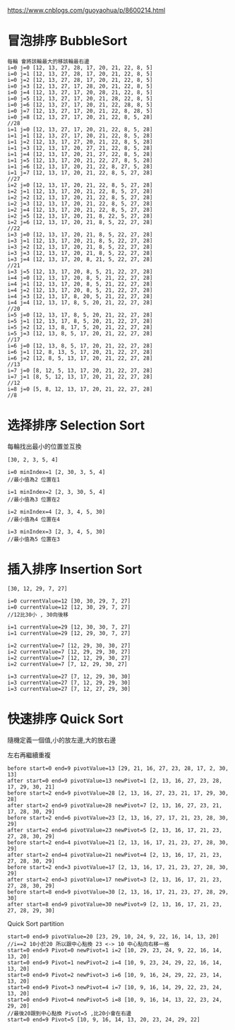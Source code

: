 https://www.cnblogs.com/guoyaohua/p/8600214.html

# 冒泡排序 BubbleSort

    每輪 會將該輪最大的移該輪最右邊
    i=0 j=0 [12, 13, 27, 28, 17, 20, 21, 22, 8, 5]
    i=0 j=1 [12, 13, 27, 28, 17, 20, 21, 22, 8, 5]
    i=0 j=2 [12, 13, 27, 28, 17, 20, 21, 22, 8, 5]
    i=0 j=3 [12, 13, 27, 17, 28, 20, 21, 22, 8, 5]
    i=0 j=4 [12, 13, 27, 17, 20, 28, 21, 22, 8, 5]
    i=0 j=5 [12, 13, 27, 17, 20, 21, 28, 22, 8, 5]
    i=0 j=6 [12, 13, 27, 17, 20, 21, 22, 28, 8, 5]
    i=0 j=7 [12, 13, 27, 17, 20, 21, 22, 8, 28, 5]
    i=0 j=8 [12, 13, 27, 17, 20, 21, 22, 8, 5, 28]
    //28
    i=1 j=0 [12, 13, 27, 17, 20, 21, 22, 8, 5, 28]
    i=1 j=1 [12, 13, 27, 17, 20, 21, 22, 8, 5, 28]
    i=1 j=2 [12, 13, 17, 27, 20, 21, 22, 8, 5, 28]
    i=1 j=3 [12, 13, 17, 20, 27, 21, 22, 8, 5, 28]
    i=1 j=4 [12, 13, 17, 20, 21, 27, 22, 8, 5, 28]
    i=1 j=5 [12, 13, 17, 20, 21, 22, 27, 8, 5, 28]
    i=1 j=6 [12, 13, 17, 20, 21, 22, 8, 27, 5, 28]
    i=1 j=7 [12, 13, 17, 20, 21, 22, 8, 5, 27, 28]
    //27
    i=2 j=0 [12, 13, 17, 20, 21, 22, 8, 5, 27, 28]
    i=2 j=1 [12, 13, 17, 20, 21, 22, 8, 5, 27, 28]
    i=2 j=2 [12, 13, 17, 20, 21, 22, 8, 5, 27, 28]
    i=2 j=3 [12, 13, 17, 20, 21, 22, 8, 5, 27, 28]
    i=2 j=4 [12, 13, 17, 20, 21, 22, 8, 5, 27, 28]
    i=2 j=5 [12, 13, 17, 20, 21, 8, 22, 5, 27, 28]
    i=2 j=6 [12, 13, 17, 20, 21, 8, 5, 22, 27, 28]
    //22
    i=3 j=0 [12, 13, 17, 20, 21, 8, 5, 22, 27, 28]
    i=3 j=1 [12, 13, 17, 20, 21, 8, 5, 22, 27, 28]
    i=3 j=2 [12, 13, 17, 20, 21, 8, 5, 22, 27, 28]
    i=3 j=3 [12, 13, 17, 20, 21, 8, 5, 22, 27, 28]
    i=3 j=4 [12, 13, 17, 20, 8, 21, 5, 22, 27, 28]
    //21
    i=3 j=5 [12, 13, 17, 20, 8, 5, 21, 22, 27, 28]
    i=4 j=0 [12, 13, 17, 20, 8, 5, 21, 22, 27, 28]
    i=4 j=1 [12, 13, 17, 20, 8, 5, 21, 22, 27, 28]
    i=4 j=2 [12, 13, 17, 20, 8, 5, 21, 22, 27, 28]
    i=4 j=3 [12, 13, 17, 8, 20, 5, 21, 22, 27, 28]
    i=4 j=4 [12, 13, 17, 8, 5, 20, 21, 22, 27, 28]
    //20
    i=5 j=0 [12, 13, 17, 8, 5, 20, 21, 22, 27, 28]
    i=5 j=1 [12, 13, 17, 8, 5, 20, 21, 22, 27, 28]
    i=5 j=2 [12, 13, 8, 17, 5, 20, 21, 22, 27, 28]
    i=5 j=3 [12, 13, 8, 5, 17, 20, 21, 22, 27, 28]
    //17
    i=6 j=0 [12, 13, 8, 5, 17, 20, 21, 22, 27, 28]
    i=6 j=1 [12, 8, 13, 5, 17, 20, 21, 22, 27, 28]
    i=6 j=2 [12, 8, 5, 13, 17, 20, 21, 22, 27, 28]
    //13
    i=7 j=0 [8, 12, 5, 13, 17, 20, 21, 22, 27, 28]
    i=7 j=1 [8, 5, 12, 13, 17, 20, 21, 22, 27, 28]
    //12
    i=8 j=0 [5, 8, 12, 13, 17, 20, 21, 22, 27, 28]
    //8

# 选择排序 Selection Sort

每輪找出最小的位置並互換

    [30, 2, 3, 5, 4]
    
    i=0 minIndex=1 [2, 30, 3, 5, 4]
    //最小值為2 位置在1

    i=1 minIndex=2 [2, 3, 30, 5, 4]
    //最小值為3 位置在2

    i=2 minIndex=4 [2, 3, 4, 5, 30]
    //最小值為4 位置在4

    i=3 minIndex=3 [2, 3, 4, 5, 30]
    //最小值為5 位置在3

# 插入排序 Insertion Sort

    [30, 12, 29, 7, 27]
    
    i=0 currentValue=12 [30, 30, 29, 7, 27]
    i=0 currentValue=12 [12, 30, 29, 7, 27]
    //12比30小 , 30向後移

    i=1 currentValue=29 [12, 30, 30, 7, 27]
    i=1 currentValue=29 [12, 29, 30, 7, 27]

    i=2 currentValue=7 [12, 29, 30, 30, 27]
    i=2 currentValue=7 [12, 29, 29, 30, 27]
    i=2 currentValue=7 [12, 12, 29, 30, 27]
    i=2 currentValue=7 [7, 12, 29, 30, 27]

    i=3 currentValue=27 [7, 12, 29, 30, 30]
    i=3 currentValue=27 [7, 12, 29, 29, 30]
    i=3 currentValue=27 [7, 12, 27, 29, 30]

# 快速排序 Quick Sort

隨機定義一個值,小的放左邊,大的放右邊

左右再繼續重複

    before start=0 end=9 pivotValue=13 [29, 21, 16, 27, 23, 28, 17, 2, 30, 13]
    after start=0 end=9 pivotValue=13 newPivot=1 [2, 13, 16, 27, 23, 28, 17, 29, 30, 21]
    before start=2 end=9 pivotValue=28 [2, 13, 16, 27, 23, 21, 17, 29, 30, 28]
    after start=2 end=9 pivotValue=28 newPivot=7 [2, 13, 16, 27, 23, 21, 17, 28, 30, 29]
    before start=2 end=6 pivotValue=23 [2, 13, 16, 27, 17, 21, 23, 28, 30, 29]
    after start=2 end=6 pivotValue=23 newPivot=5 [2, 13, 16, 17, 21, 23, 27, 28, 30, 29]
    before start=2 end=4 pivotValue=21 [2, 13, 16, 17, 21, 23, 27, 28, 30, 29]
    after start=2 end=4 pivotValue=21 newPivot=4 [2, 13, 16, 17, 21, 23, 27, 28, 30, 29]
    before start=2 end=3 pivotValue=17 [2, 13, 16, 17, 21, 23, 27, 28, 30, 29]
    after start=2 end=3 pivotValue=17 newPivot=3 [2, 13, 16, 17, 21, 23, 27, 28, 30, 29]
    before start=8 end=9 pivotValue=30 [2, 13, 16, 17, 21, 23, 27, 28, 29, 30]
    after start=8 end=9 pivotValue=30 newPivot=9 [2, 13, 16, 17, 21, 23, 27, 28, 29, 30]

Quick Sort partition

    start=0 end=9 pivotValue=20 [23, 29, 10, 24, 9, 22, 16, 14, 13, 20]
    //i==2 10小於20 所以跟中心點換 23 <-> 10 中心點向右移一格
    start=0 end=9 Pivot=0 newPivot=1 i=2 [10, 29, 23, 24, 9, 22, 16, 14, 13, 20]
    start=0 end=9 Pivot=1 newPivot=2 i=4 [10, 9, 23, 24, 29, 22, 16, 14, 13, 20]
    start=0 end=9 Pivot=2 newPivot=3 i=6 [10, 9, 16, 24, 29, 22, 23, 14, 13, 20]
    start=0 end=9 Pivot=3 newPivot=4 i=7 [10, 9, 16, 14, 29, 22, 23, 24, 13, 20]
    start=0 end=9 Pivot=4 newPivot=5 i=8 [10, 9, 16, 14, 13, 22, 23, 24, 29, 20]
    //最後20跟到中心點換 Pivot=5 ,比20小會在右邊
    start=0 end=9 Pivot=5 [10, 9, 16, 14, 13, 20, 23, 24, 29, 22]